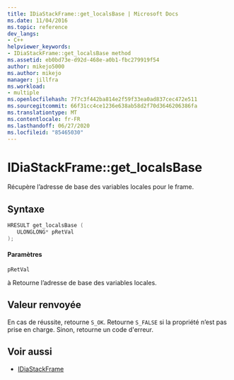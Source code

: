 ```yaml
---
title: IDiaStackFrame::get_localsBase | Microsoft Docs
ms.date: 11/04/2016
ms.topic: reference
dev_langs:
- C++
helpviewer_keywords:
- IDiaStackFrame::get_localsBase method
ms.assetid: eb0bd73e-d92d-468e-a0b1-fbc279919f54
author: mikejo5000
ms.author: mikejo
manager: jillfra
ms.workload:
- multiple
ms.openlocfilehash: 7f7c3f442ba814e2f59f33ea0ad837cec472e511
ms.sourcegitcommit: 66f31cc4ce1236e638ab58d2f70d3646206386fa
ms.translationtype: MT
ms.contentlocale: fr-FR
ms.lasthandoff: 06/27/2020
ms.locfileid: "85465030"
---
```

# <a name="idiastackframeget_localsbase"></a>IDiaStackFrame::get_localsBase
Récupère l’adresse de base des variables locales pour le frame.

## <a name="syntax"></a>Syntaxe

```C++
HRESULT get_localsBase ( 
   ULONGLONG* pRetVal
);
```

#### <a name="parameters"></a>Paramètres
 `pRetVal`

à Retourne l’adresse de base des variables locales.

## <a name="return-value"></a>Valeur renvoyée
 En cas de réussite, retourne `S_OK`. Retourne `S_FALSE` si la propriété n’est pas prise en charge. Sinon, retourne un code d'erreur.

## <a name="see-also"></a>Voir aussi
- [IDiaStackFrame](../../debugger/debug-interface-access/idiastackframe.md)